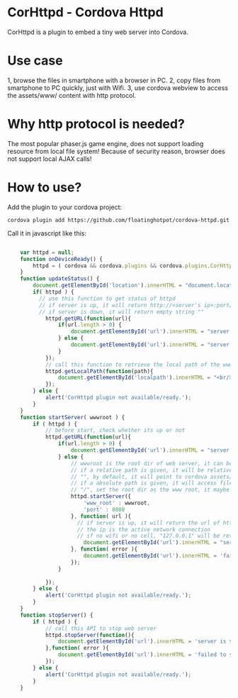 CorHttpd - Cordova Httpd
=============

CorHttpd is a plugin to embed a tiny web server into Cordova.

Use case
=========
1, browse the files in smartphone with a browser in PC.
2, copy files from smartphone to PC quickly, just with Wifi.
3, use cordova webview to access the assets/www/ content with http protocol.

Why http protocol is needed?
============================
The most popular phaser.js game engine, does not support loading resource from local file system!
Because of security reason, browser does not support local AJAX calls!

How to use?
============================

Add the plugin to your cordova project:

    cordova plugin add https://github.com/floatinghotpot/cordova-httpd.git
    
    
Call it in javascript like this:

```javascript

    var httpd = null;
    function onDeviceReady() {
        httpd = ( cordova && cordova.plugins && cordova.plugins.CorHttpd ) ? cordova.plugins.CorHttpd : null;
    }
    function updateStatus() {
    	document.getElementById('location').innerHTML = "document.location.href: " + document.location.href;
    	if( httpd ) {
    	  // use this function to get status of httpd
    	  // if server is up, it will return http://<server's ip>:port/
    	  // if server is down, it will return empty string ""
    		httpd.getURL(function(url){
    			if(url.length > 0) {
    				document.getElementById('url').innerHTML = "server is up: <a href='" + url + "' target='_blank'>" + url + "</a>";
    			} else {
    				document.getElementById('url').innerHTML = "server is down.";
    			}
    		});
    		// call this function to retrieve the local path of the www root dir
    		httpd.getLocalPath(function(path){
    			document.getElementById('localpath').innerHTML = "<br/>localPath: " + path;
        	});
    	} else {
    		alert('CorHttpd plugin not available/ready.');
    	}
    }
    function startServer( wwwroot ) {
    	if ( httpd ) {
    	    // before start, check whether its up or not
    	    httpd.getURL(function(url){
    	    	if(url.length > 0) {
    	    		document.getElementById('url').innerHTML = "server is up: <a href='" + url + "' target='_blank'>" + url + "</a>";
	    	    } else {
	    	        // wwwroot is the root dir of web server, it can be absolute or relative path
	    	        // if a relative path is given, it will be relative to cordova assets/www/ in APK.
	    	        // "", by default, it will point to cordova assets/www/
	    	        // if a absolute path is given, it will access file system.
	    	        // "/", set the root dir as the www root, it maybe a security issue, but very powerful to browse all dir
    	    	    httpd.startServer({
    	    	    	'www_root' : wwwroot,
    	    	    	'port' : 8080
    	    	    }, function( url ){
    	    	      // if server is up, it will return the url of http://<server ip>:port/
    	    	      // the ip is the active network connection
    	    	      // if no wifi or no cell, "127.0.0.1" will be returned.
        	    		document.getElementById('url').innerHTML = "server is started: <a href='" + url + "' target='_blank'>" + url + "</a>";
    	    	    }, function( error ){
    	    	    	document.getElementById('url').innerHTML = 'failed to start server: ' + error;
    	    	    });
    	    	}
    	    	
    	    });
    	} else {
    		alert('CorHttpd plugin not available/ready.');
    	}
    }
    function stopServer() {
    	if ( httpd ) {
    	    // call this API to stop web server
    	    httpd.stopServer(function(){
    	    	document.getElementById('url').innerHTML = 'server is stopped.';
    	    },function( error ){
    	    	document.getElementById('url').innerHTML = 'failed to stop server' + error;
    	    });
    	} else {
    		alert('CorHttpd plugin not available/ready.');
    	}
    }


```
